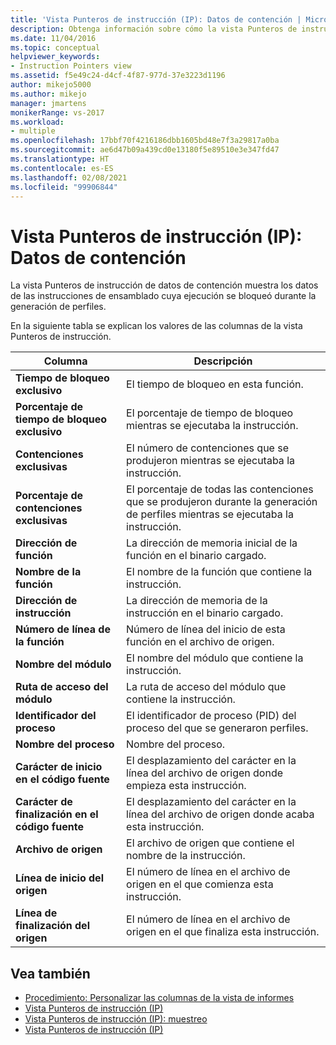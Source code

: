 ```yaml
---
title: 'Vista Punteros de instrucción (IP): Datos de contención | Microsoft Docs'
description: Obtenga información sobre cómo la vista Punteros de instrucción de los datos de contención muestra datos de las instrucciones de ensamblado cuya ejecución se ha bloqueado durante la generación de perfiles.
ms.date: 11/04/2016
ms.topic: conceptual
helpviewer_keywords:
- Instruction Pointers view
ms.assetid: f5e49c24-d4cf-4f87-977d-37e3223d1196
author: mikejo5000
ms.author: mikejo
manager: jmartens
monikerRange: vs-2017
ms.workload:
- multiple
ms.openlocfilehash: 17bbf70f4216186dbb1605bd48e7f3a29817a0ba
ms.sourcegitcommit: ae6d47b09a439cd0e13180f5e89510e3e347fd47
ms.translationtype: HT
ms.contentlocale: es-ES
ms.lasthandoff: 02/08/2021
ms.locfileid: "99906844"
---
```

# <a name="instruction-pointers-ips-view---contention-data"></a>Vista Punteros de instrucción (IP): Datos de contención
La vista Punteros de instrucción de datos de contención muestra los datos de las instrucciones de ensamblado cuya ejecución se bloqueó durante la generación de perfiles.

 En la siguiente tabla se explican los valores de las columnas de la vista Punteros de instrucción.

|Columna|Descripción|
|------------|-----------------|
|**Tiempo de bloqueo exclusivo**|El tiempo de bloqueo en esta función.|
|**Porcentaje de tiempo de bloqueo exclusivo**|El porcentaje de tiempo de bloqueo mientras se ejecutaba la instrucción.|
|**Contenciones exclusivas**|El número de contenciones que se produjeron mientras se ejecutaba la instrucción.|
|**Porcentaje de contenciones exclusivas**|El porcentaje de todas las contenciones que se produjeron durante la generación de perfiles mientras se ejecutaba la instrucción.|
|**Dirección de función**|La dirección de memoria inicial de la función en el binario cargado.|
|**Nombre de la función**|El nombre de la función que contiene la instrucción.|
|**Dirección de instrucción**|La dirección de memoria de la instrucción en el binario cargado.|
|**Número de línea de la función**|Número de línea del inicio de esta función en el archivo de origen.|
|**Nombre del módulo**|El nombre del módulo que contiene la instrucción.|
|**Ruta de acceso del módulo**|La ruta de acceso del módulo que contiene la instrucción.|
|**Identificador del proceso**|El identificador de proceso (PID) del proceso del que se generaron perfiles.|
|**Nombre del proceso**|Nombre del proceso.|
|**Carácter de inicio en el código fuente**|El desplazamiento del carácter en la línea del archivo de origen donde empieza esta instrucción.|
|**Carácter de finalización en el código fuente**|El desplazamiento del carácter en la línea del archivo de origen donde acaba esta instrucción.|
|**Archivo de origen**|El archivo de origen que contiene el nombre de la instrucción.|
|**Línea de inicio del origen**|El número de línea en el archivo de origen en el que comienza esta instrucción.|
|**Línea de finalización del origen**|El número de línea en el archivo de origen en el que finaliza esta instrucción.|

## <a name="see-also"></a>Vea también
- [Procedimiento: Personalizar las columnas de la vista de informes](../profiling/how-to-customize-report-view-columns.md)
- [Vista Punteros de instrucción (IP)](../profiling/instruction-pointers-ips-view.md)
- [Vista Punteros de instrucción (IP): muestreo](../profiling/instruction-pointers-ips-view-dotnet-memory-sampling-data.md)
- [Vista Punteros de instrucción (IP)](../profiling/instruction-pointers-ips-view-sampling-data.md)
